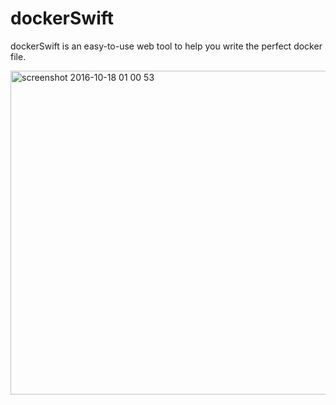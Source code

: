# dockerSwift
dockerSwift is an easy-to-use web tool to help you write the perfect docker file.

<img width="518" alt="screenshot 2016-10-18 01 00 53" src="https://cloud.githubusercontent.com/assets/8109545/19466144/a6b05652-94ce-11e6-95c8-657902deb9f4.png">
